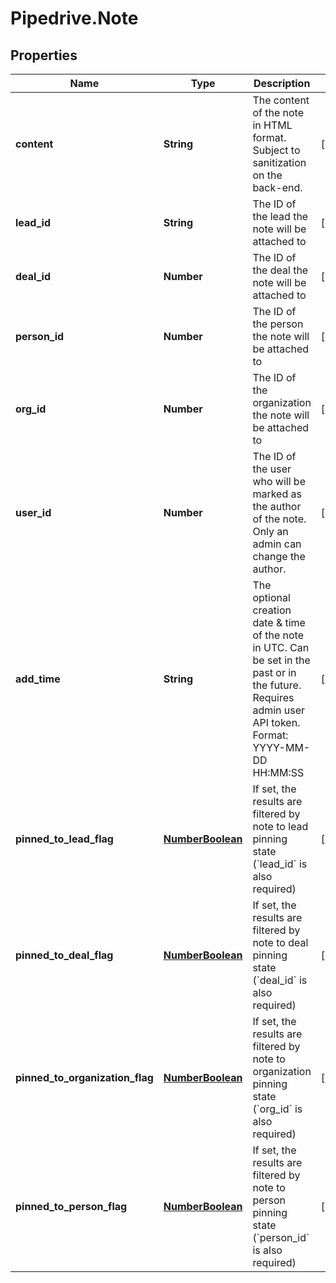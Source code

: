 # Pipedrive.Note

## Properties

Name | Type | Description | Notes
------------ | ------------- | ------------- | -------------
**content** | **String** | The content of the note in HTML format. Subject to sanitization on the back-end. | [optional] 
**lead_id** | **String** | The ID of the lead the note will be attached to | [optional] 
**deal_id** | **Number** | The ID of the deal the note will be attached to | [optional] 
**person_id** | **Number** | The ID of the person the note will be attached to | [optional] 
**org_id** | **Number** | The ID of the organization the note will be attached to | [optional] 
**user_id** | **Number** | The ID of the user who will be marked as the author of the note. Only an admin can change the author. | [optional] 
**add_time** | **String** | The optional creation date &amp; time of the note in UTC. Can be set in the past or in the future. Requires admin user API token. Format: YYYY-MM-DD HH:MM:SS | [optional] 
**pinned_to_lead_flag** | [**NumberBoolean**](NumberBoolean.md) | If set, the results are filtered by note to lead pinning state (&#x60;lead_id&#x60; is also required) | [optional] 
**pinned_to_deal_flag** | [**NumberBoolean**](NumberBoolean.md) | If set, the results are filtered by note to deal pinning state (&#x60;deal_id&#x60; is also required) | [optional] 
**pinned_to_organization_flag** | [**NumberBoolean**](NumberBoolean.md) | If set, the results are filtered by note to organization pinning state (&#x60;org_id&#x60; is also required) | [optional] 
**pinned_to_person_flag** | [**NumberBoolean**](NumberBoolean.md) | If set, the results are filtered by note to person pinning state (&#x60;person_id&#x60; is also required) | [optional] 


